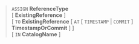 > `ASSIGN` **ReferenceType** <br>
      \[ **ExistingReference** \] <br>
      \[ `TO` **ExistingReference** \[ `AT` \[ `TIMESTAMP` | `COMMIT` \] **TimestampOrCommit** \] \] <br>
      \[ `IN` **CatalogName** \]